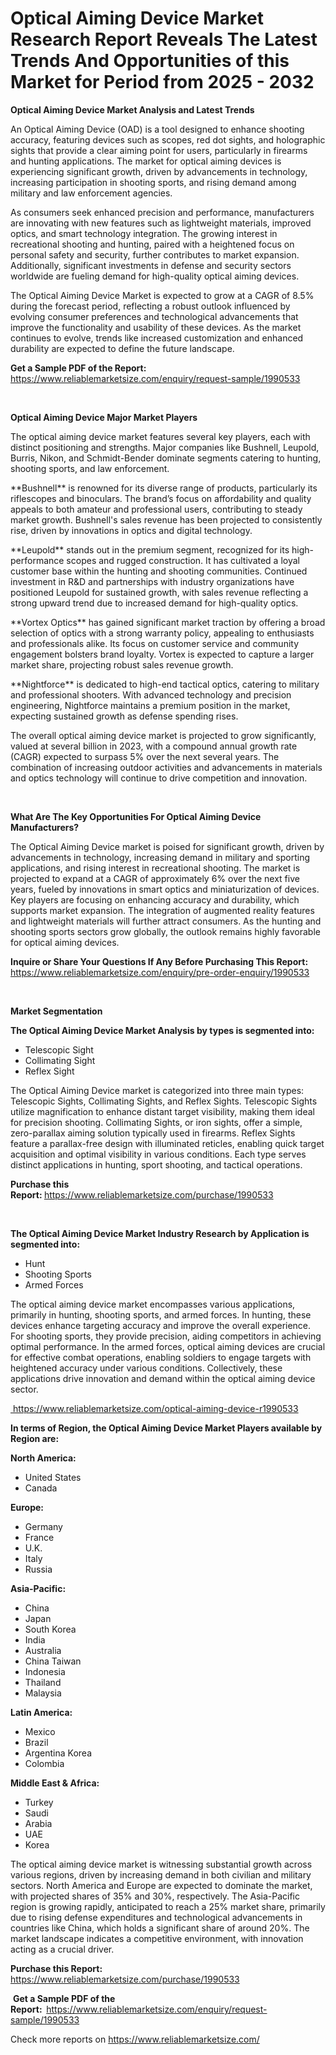 <p><h1>Optical Aiming Device Market Research Report Reveals The Latest Trends And Opportunities of this Market for Period from 2025 - 2032</h1></p><p><strong>Optical Aiming Device Market Analysis and Latest Trends</strong></p>
<p><p>An Optical Aiming Device (OAD) is a tool designed to enhance shooting accuracy, featuring devices such as scopes, red dot sights, and holographic sights that provide a clear aiming point for users, particularly in firearms and hunting applications. The market for optical aiming devices is experiencing significant growth, driven by advancements in technology, increasing participation in shooting sports, and rising demand among military and law enforcement agencies.</p><p>As consumers seek enhanced precision and performance, manufacturers are innovating with new features such as lightweight materials, improved optics, and smart technology integration. The growing interest in recreational shooting and hunting, paired with a heightened focus on personal safety and security, further contributes to market expansion. Additionally, significant investments in defense and security sectors worldwide are fueling demand for high-quality optical aiming devices.</p><p>The Optical Aiming Device Market is expected to grow at a CAGR of 8.5% during the forecast period, reflecting a robust outlook influenced by evolving consumer preferences and technological advancements that improve the functionality and usability of these devices. As the market continues to evolve, trends like increased customization and enhanced durability are expected to define the future landscape.</p></p>
<p><strong>Get a Sample PDF of the Report:&nbsp;</strong> <a href="https://www.reliablemarketsize.com/enquiry/request-sample/1990533?utm_campaign=3460&utm_medium=2&utm_source=Github&utm_content=ia&utm_term=06042025&utm_id=optical-aiming-device">https://www.reliablemarketsize.com/enquiry/request-sample/1990533</a></p>
<p>&nbsp;</p>
<p><strong>Optical Aiming Device Major Market Players</strong></p>
<p><p>The optical aiming device market features several key players, each with distinct positioning and strengths. Major companies like Bushnell, Leupold, Burris, Nikon, and Schmidt-Bender dominate segments catering to hunting, shooting sports, and law enforcement.</p><p>**Bushnell** is renowned for its diverse range of products, particularly its riflescopes and binoculars. The brand’s focus on affordability and quality appeals to both amateur and professional users, contributing to steady market growth. Bushnell's sales revenue has been projected to consistently rise, driven by innovations in optics and digital technology.</p><p>**Leupold** stands out in the premium segment, recognized for its high-performance scopes and rugged construction. It has cultivated a loyal customer base within the hunting and shooting communities. Continued investment in R&D and partnerships with industry organizations have positioned Leupold for sustained growth, with sales revenue reflecting a strong upward trend due to increased demand for high-quality optics.</p><p>**Vortex Optics** has gained significant market traction by offering a broad selection of optics with a strong warranty policy, appealing to enthusiasts and professionals alike. Its focus on customer service and community engagement bolsters brand loyalty. Vortex is expected to capture a larger market share, projecting robust sales revenue growth.</p><p>**Nightforce** is dedicated to high-end tactical optics, catering to military and professional shooters. With advanced technology and precision engineering, Nightforce maintains a premium position in the market, expecting sustained growth as defense spending rises.</p><p>The overall optical aiming device market is projected to grow significantly, valued at several billion in 2023, with a compound annual growth rate (CAGR) expected to surpass 5% over the next several years. The combination of increasing outdoor activities and advancements in materials and optics technology will continue to drive competition and innovation.</p></p>
<p>&nbsp;</p>
<p><strong>What Are The Key Opportunities For Optical Aiming Device Manufacturers?</strong></p>
<p><p>The Optical Aiming Device market is poised for significant growth, driven by advancements in technology, increasing demand in military and sporting applications, and rising interest in recreational shooting. The market is projected to expand at a CAGR of approximately 6% over the next five years, fueled by innovations in smart optics and miniaturization of devices. Key players are focusing on enhancing accuracy and durability, which supports market expansion. The integration of augmented reality features and lightweight materials will further attract consumers. As the hunting and shooting sports sectors grow globally, the outlook remains highly favorable for optical aiming devices.</p></p>
<p><strong>Inquire or Share Your Questions If Any Before Purchasing This Report:</strong> <a href="https://www.reliablemarketsize.com/enquiry/pre-order-enquiry/1990533?utm_campaign=3460&utm_medium=2&utm_source=Github&utm_content=ia&utm_term=06042025&utm_id=optical-aiming-device">https://www.reliablemarketsize.com/enquiry/pre-order-enquiry/1990533</a></p>
<p>&nbsp;</p>
<p><strong>Market Segmentation</strong></p>
<p><strong>The Optical Aiming Device Market Analysis by types is segmented into:</strong></p>
<p><ul><li>Telescopic Sight</li><li>Collimating Sight</li><li>Reflex Sight</li></ul></p>
<p><p>The Optical Aiming Device market is categorized into three main types: Telescopic Sights, Collimating Sights, and Reflex Sights. Telescopic Sights utilize magnification to enhance distant target visibility, making them ideal for precision shooting. Collimating Sights, or iron sights, offer a simple, zero-parallax aiming solution typically used in firearms. Reflex Sights feature a parallax-free design with illuminated reticles, enabling quick target acquisition and optimal visibility in various conditions. Each type serves distinct applications in hunting, sport shooting, and tactical operations.</p></p>
<p><strong>Purchase this Report:&nbsp;</strong><a href="https://www.reliablemarketsize.com/purchase/1990533?utm_campaign=3460&utm_medium=2&utm_source=Github&utm_content=ia&utm_term=06042025&utm_id=optical-aiming-device">https://www.reliablemarketsize.com/purchase/1990533</a></p>
<p>&nbsp;</p>
<p><strong>The Optical Aiming Device Market Industry Research by Application is segmented into:</strong></p>
<p><ul><li>Hunt</li><li>Shooting Sports</li><li>Armed Forces</li></ul></p>
<p><p>The optical aiming device market encompasses various applications, primarily in hunting, shooting sports, and armed forces. In hunting, these devices enhance targeting accuracy and improve the overall experience. For shooting sports, they provide precision, aiding competitors in achieving optimal performance. In the armed forces, optical aiming devices are crucial for effective combat operations, enabling soldiers to engage targets with heightened accuracy under various conditions. Collectively, these applications drive innovation and demand within the optical aiming device sector.</p></p>
<p><a href="https://www.reliablemarketsize.com/optical-aiming-device-r1990533?utm_campaign=3460&utm_medium=2&utm_source=Github&utm_content=ia&utm_term=06042025&utm_id=optical-aiming-device">&nbsp;https://www.reliablemarketsize.com/optical-aiming-device-r1990533</a></p>
<p><strong>In terms of Region, the Optical Aiming Device Market Players available by Region are:</strong></p>
<p>
    <p> <strong> North America: </strong>
        <ul>
            <li>United States</li>
            <li>Canada</li>
        </ul>
        </p> 
    <p> <strong> Europe: </strong>
        <ul>
            <li>Germany</li>
            <li>France</li>
            <li>U.K.</li>
            <li>Italy</li>
            <li>Russia</li>
        </ul>
        </p> 
    <p> <strong> Asia-Pacific: </strong>
        <ul>
            <li>China</li>
            <li>Japan</li>
            <li>South Korea</li>
            <li>India</li>
            <li>Australia</li>
            <li>China Taiwan</li>
            <li>Indonesia</li>
            <li>Thailand</li>
            <li>Malaysia</li>
        </ul>
        </p> 
    <p> <strong> Latin America: </strong>
        <ul>
            <li>Mexico</li>
            <li>Brazil</li>
            <li>Argentina Korea</li>
            <li>Colombia</li>
        </ul>
        </p> 
    <p> <strong> Middle East & Africa: </strong>
        <ul>
            <li>Turkey</li>
            <li>Saudi</li>
            <li>Arabia</li>
            <li>UAE</li>
            <li>Korea</li>
        </ul>
    </p>
    </p>
<p><p>The optical aiming device market is witnessing substantial growth across various regions, driven by increasing demand in both civilian and military sectors. North America and Europe are expected to dominate the market, with projected shares of 35% and 30%, respectively. The Asia-Pacific region is growing rapidly, anticipated to reach a 25% market share, primarily due to rising defense expenditures and technological advancements in countries like China, which holds a significant share of around 20%. The market landscape indicates a competitive environment, with innovation acting as a crucial driver.</p></p>
<p><strong>Purchase this Report: </strong><a href="https://www.reliablemarketsize.com/purchase/1990533?utm_campaign=3460&utm_medium=2&utm_source=Github&utm_content=ia&utm_term=06042025&utm_id=optical-aiming-device">https://www.reliablemarketsize.com/purchase/1990533</a></p>
<p>&nbsp;<strong>Get a Sample PDF of the Report:&nbsp;&nbsp;</strong><a href="https://www.reliablemarketsize.com/enquiry/request-sample/1990533?utm_campaign=3460&utm_medium=2&utm_source=Github&utm_content=ia&utm_term=06042025&utm_id=optical-aiming-device">https://www.reliablemarketsize.com/enquiry/request-sample/1990533</a></p>
<p><strong></strong></p>
<p>Check more reports on <a href="https://www.reliablemarketsize.com/?utm_campaign=3460&utm_medium=2&utm_source=Github&utm_content=ia&utm_term=06042025&utm_id=optical-aiming-device">https://www.reliablemarketsize.com/</a></p>